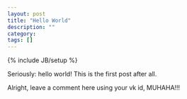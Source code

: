 ```yaml
---
layout: post
title: "Hello World"
description: ""
category: 
tags: []
---
```

{% include JB/setup %}

Seriously: hello world! This is the first post after all.

<p>Alright, leave a comment here using your vk id, MUHAHA!!!</p>
<script type="text/javascript">
  VK.init({
    apiId: 4822267,
    onlyWidgets: true
  });
</script>

<div id="vk_comments"></div>
<script type="text/javascript">
 VK.Widgets.Comments('vk_comments');
</script>
